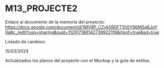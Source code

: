 # M13_PROJECTE2

Enlace al documento de la memoria del proyecto:
https://docs.google.com/document/d/1MV9P_CZyk5R0FT5h5Y96MSq8JoYXa8c_/edit?usp=sharing&ouid=112917186142739922116&rtpof=true&sd=true

Listado de cambios:

15/03/2024

Actualizados los planos del proyecto con el Mockup y la guía de estilos.
